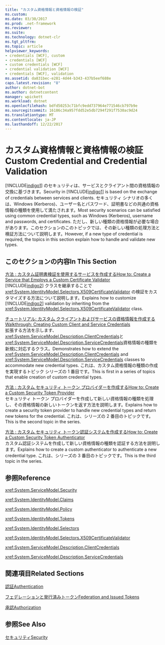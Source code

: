 ```yaml
---
title: "カスタム資格情報と資格情報の検証"
ms.custom: 
ms.date: 03/30/2017
ms.prod: .net-framework
ms.reviewer: 
ms.suite: 
ms.technology: dotnet-clr
ms.tgt_pltfrm: 
ms.topic: article
helpviewer_keywords:
- credentials [WCF], custom
- credentials [WCF]
- custom credentials [WCF]
- credential validation [WCF]
- credentials [WCF], validation
ms.assetid: da831bec-e281-4d44-b343-437b5eef688e
caps.latest.revision: "8"
author: dotnet-bot
ms.author: dotnetcontent
manager: wpickett
ms.workload: dotnet
ms.openlocfilehash: bdfd50253c71bfc9edd737964e771546cb797b9e
ms.sourcegitcommit: 16186c34a957fdd52e5db7294f291f7530ac9d24
ms.translationtype: MT
ms.contentlocale: ja-JP
ms.lasthandoff: 12/22/2017
---
```

# <a name="custom-credential-and-credential-validation"></a><span data-ttu-id="a14ab-102">カスタム資格情報と資格情報の検証</span><span class="sxs-lookup"><span data-stu-id="a14ab-102">Custom Credential and Credential Validation</span></span>
<span data-ttu-id="a14ab-103">[!INCLUDE[indigo1](../../../../includes/indigo1-md.md)] のセキュリティは、サービスとクライアント間の資格情報の交換に基づきます。</span><span class="sxs-lookup"><span data-stu-id="a14ab-103">Security in [!INCLUDE[indigo1](../../../../includes/indigo1-md.md)] is based on the exchange of credentials between services and clients.</span></span> <span data-ttu-id="a14ab-104">セキュリティ シナリオの多くは、Windows (Kerberos)、ユーザー名とパスワード、証明書などの共通の資格情報の種類を使用して満たされます。</span><span class="sxs-lookup"><span data-stu-id="a14ab-104">Most security scenarios can be satisfied using common credential types, such as Windows (Kerberos), username and passwords, and certificates.</span></span> <span data-ttu-id="a14ab-105">ただし、新しい種類の資格情報が必要な場合があります。このセクションのこのトピックでは、その新しい種類の処理方法と検証方法について説明します。</span><span class="sxs-lookup"><span data-stu-id="a14ab-105">However, if a new type of credential is required, the topics in this section explain how to handle and validate new types.</span></span>  
  
## <a name="in-this-section"></a><span data-ttu-id="a14ab-106">このセクションの内容</span><span class="sxs-lookup"><span data-stu-id="a14ab-106">In This Section</span></span>  
 [<span data-ttu-id="a14ab-107">方法 : カスタム証明書検証を使用するサービスを作成する</span><span class="sxs-lookup"><span data-stu-id="a14ab-107">How to: Create a Service that Employs a Custom Certificate Validator</span></span>](../../../../docs/framework/wcf/extending/how-to-create-a-service-that-employs-a-custom-certificate-validator.md)  
 <span data-ttu-id="a14ab-108">[!INCLUDE[indigo2](../../../../includes/indigo2-md.md)] クラスを継承することで <xref:System.IdentityModel.Selectors.X509CertificateValidator> の検証をカスタマイズする方法について説明します。</span><span class="sxs-lookup"><span data-stu-id="a14ab-108">Explains how to customize [!INCLUDE[indigo2](../../../../includes/indigo2-md.md)] validation by inheriting from the <xref:System.IdentityModel.Selectors.X509CertificateValidator> class.</span></span>  
  
 [<span data-ttu-id="a14ab-109">チュートリアル: カスタム クライアントおよびサービスの資格情報を作成する</span><span class="sxs-lookup"><span data-stu-id="a14ab-109">Walkthrough: Creating Custom Client and Service Credentials</span></span>](../../../../docs/framework/wcf/extending/walkthrough-creating-custom-client-and-service-credentials.md)  
 <span data-ttu-id="a14ab-110">拡張する方法を示します、<xref:System.ServiceModel.Description.ClientCredentials>と<xref:System.ServiceModel.Description.ServiceCredentials>資格情報の種類を新規に対応するクラス。</span><span class="sxs-lookup"><span data-stu-id="a14ab-110">Demonstrates how to extend the <xref:System.ServiceModel.Description.ClientCredentials> and <xref:System.ServiceModel.Description.ServiceCredentials> classes to accommodate new credential types.</span></span> <span data-ttu-id="a14ab-111">これは、カスタム資格情報の種類の作成を実現するトピック シリーズの 1 番目です。</span><span class="sxs-lookup"><span data-stu-id="a14ab-111">This is first in a series of topics that enable creation of custom credential types.</span></span>  
  
 [<span data-ttu-id="a14ab-112">方法 : カスタム セキュリティ トークン プロバイダーを作成する</span><span class="sxs-lookup"><span data-stu-id="a14ab-112">How to: Create a Custom Security Token Provider</span></span>](../../../../docs/framework/wcf/extending/how-to-create-a-custom-security-token-provider.md)  
 <span data-ttu-id="a14ab-113">セキュリティ トークン プロバイダーを作成して新しい資格情報の種類を処理し、その資格情報の新しいトークンを返す方法を説明します。</span><span class="sxs-lookup"><span data-stu-id="a14ab-113">Explains how to create a security token provider to handle new credential types and return new tokens for the credential.</span></span> <span data-ttu-id="a14ab-114">これは、シリーズの 2 番目のトピックです。</span><span class="sxs-lookup"><span data-stu-id="a14ab-114">This is the second topic in the series.</span></span>  
  
 [<span data-ttu-id="a14ab-115">方法 : カスタム セキュリティ トークン認証システムを作成する</span><span class="sxs-lookup"><span data-stu-id="a14ab-115">How to: Create a Custom Security Token Authenticator</span></span>](../../../../docs/framework/wcf/extending/how-to-create-a-custom-security-token-authenticator.md)  
 <span data-ttu-id="a14ab-116">カスタム認証システムを作成して新しい資格情報の種類を認証する方法を説明します。</span><span class="sxs-lookup"><span data-stu-id="a14ab-116">Explains how to create a custom authenticator to authenticate a new credential type.</span></span> <span data-ttu-id="a14ab-117">これは、シリーズの 3 番目のトピックです。</span><span class="sxs-lookup"><span data-stu-id="a14ab-117">This is the third topic in the series.</span></span>  
  
## <a name="reference"></a><span data-ttu-id="a14ab-118">参照</span><span class="sxs-lookup"><span data-stu-id="a14ab-118">Reference</span></span>  
 <xref:System.ServiceModel.Security>  
  
 <xref:System.IdentityModel.Claims>  
  
 <xref:System.IdentityModel.Policy>  
  
 <xref:System.IdentityModel.Tokens>  
  
 <xref:System.IdentityModel.Selectors>  
  
 <xref:System.IdentityModel.Selectors.X509CertificateValidator>  
  
 <xref:System.ServiceModel.Description.ClientCredentials>  
  
 <xref:System.ServiceModel.Description.ServiceCredentials>  
  
## <a name="related-sections"></a><span data-ttu-id="a14ab-119">関連項目</span><span class="sxs-lookup"><span data-stu-id="a14ab-119">Related Sections</span></span>  
 [<span data-ttu-id="a14ab-120">認証</span><span class="sxs-lookup"><span data-stu-id="a14ab-120">Authentication</span></span>](../../../../docs/framework/wcf/feature-details/authentication-in-wcf.md)  
  
 [<span data-ttu-id="a14ab-121">フェデレーションと発行済みトークン</span><span class="sxs-lookup"><span data-stu-id="a14ab-121">Federation and Issued Tokens</span></span>](../../../../docs/framework/wcf/feature-details/federation-and-issued-tokens.md)  
  
 [<span data-ttu-id="a14ab-122">承認</span><span class="sxs-lookup"><span data-stu-id="a14ab-122">Authorization</span></span>](../../../../docs/framework/wcf/feature-details/authorization-in-wcf.md)  
  
## <a name="see-also"></a><span data-ttu-id="a14ab-123">参照</span><span class="sxs-lookup"><span data-stu-id="a14ab-123">See Also</span></span>  
 [<span data-ttu-id="a14ab-124">セキュリティ</span><span class="sxs-lookup"><span data-stu-id="a14ab-124">Security</span></span>](../../../../docs/framework/wcf/feature-details/security.md)
